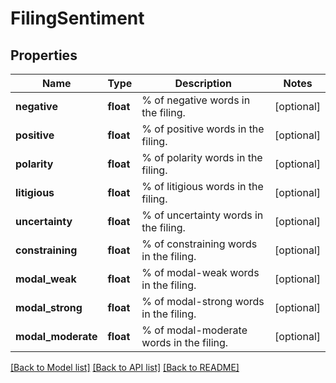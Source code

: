 # FilingSentiment

## Properties
Name | Type | Description | Notes
------------ | ------------- | ------------- | -------------
**negative** | **float** | % of negative words in the filing. | [optional] 
**positive** | **float** | % of positive words in the filing. | [optional] 
**polarity** | **float** | % of polarity words in the filing. | [optional] 
**litigious** | **float** | % of litigious words in the filing. | [optional] 
**uncertainty** | **float** | % of uncertainty words in the filing. | [optional] 
**constraining** | **float** | % of constraining words in the filing. | [optional] 
**modal_weak** | **float** | % of modal-weak words in the filing. | [optional] 
**modal_strong** | **float** | % of modal-strong words in the filing. | [optional] 
**modal_moderate** | **float** | % of modal-moderate words in the filing. | [optional] 

[[Back to Model list]](../README.md#documentation-for-models) [[Back to API list]](../README.md#documentation-for-api-endpoints) [[Back to README]](../README.md)


